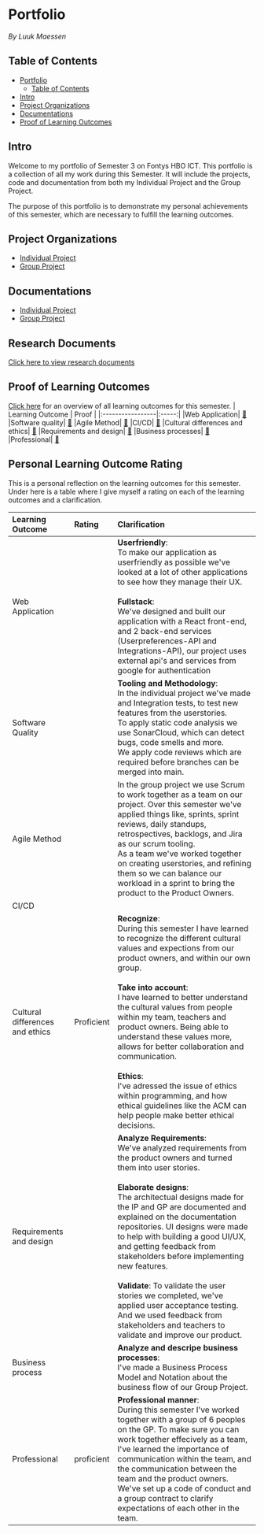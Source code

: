 
# Portfolio
*By Luuk Maessen*
## Table of Contents
- [Portfolio](#portfolio)
  - [Table of Contents](#table-of-contents)
- [Intro](#intro)
- [Project Organizations](#project-organizations)
- [Documentations](#documentations)
- [Proof of Learning Outcomes](#proof-of-learning-outcomes)


## Intro
Welcome to my portfolio of Semester 3 on Fontys HBO ICT. 
This portfolio is a collection of all my work during this Semester.
It will include the projects, code and documentation from both my Individual Project and the Group Project.

The purpose of this portfolio is to demonstrate my personal achievements of this semester, which are necessary to fulfill the learning outcomes.

## Project Organizations
- [Individual Project]()
- [Group Project]()

## Documentations
- [Individual Project]()
- [Group Project]()

## Research Documents
[Click here to view research documents]()

## Proof of Learning Outcomes
[Click here]() for an overview of all learning outcomes for this semester.
| Learning Outcome | Proof |
|:-----------------|:-----:|
|Web Application| [🔗]()
|Software quality| [🔗]()
|Agile Method| [🔗]()
|CI/CD| [🔗]()
|Cultural differences and ethics| [🔗](https://github.com/LuukMaessen/PortfolioS3/blob/main/proof/cultural-differences-and-ethics.md)
|Requirements and design| [🔗]()
|Business processes| [🔗]()
|Professional| [🔗]()

## Personal Learning Outcome Rating
This is a personal  reflection on the learning outcomes for this semester.
Under here is a table where I give myself a rating on each of the learning outcomes and a clarification.

|Learning Outcome|Rating|Clarification|
|:---------------|:-----|:--------|
|Web Application||**Userfriendly**: <br/>To make our application as userfriendly as possible we've looked at a lot of other applications to see how they manage their UX. <br/> <br/> **Fullstack**:<br/> We've designed and built our application with a React front-end, and 2 back-end services (Userpreferences-API and Integrations-API), our project uses external api's and services from google for authentication|
|Software Quality||**Tooling and Methodology**:<br/> In the individual project we've made and Integration tests, to test new features from the userstories. <br/> To apply static code analysis we use SonarCloud, which can detect bugs, code smells and more.<br/> We apply code reviews which are required before branches can be merged into main. 
|Agile Method||In the group project we use Scrum to work together as a team on our project. Over this semester we've applied things like, sprints, sprint reviews, daily standups, retrospectives, backlogs, and Jira as our scrum tooling. <br/> As a team we've worked together on creating userstories, and refining them so we can balance our workload in a sprint to bring the product to the Product Owners.|
|CI/CD|||
|Cultural differences and ethics|Proficient|**Recognize**: <br/> During this semester I have learned to recognize the different cultural values and expections from our product owners, and within our own group. <br/><br/> **Take into account**: <br/> I have learned to better understand the cultural values from people within my team, teachers and product owners. Being able to understand these values more, allows for better collaboration and communication. <br/><br/> **Ethics**: <br/>I've adressed the issue of ethics within programming, and how ethical guidelines like the ACM can help people make better ethical decisions.|
|Requirements and design||**Analyze Requirements**: <br/> We've analyzed requirements from the product owners and turned them into user stories. <br/><br/>**Elaborate designs**: <br/> The architectual designs made for the IP and GP are documented and explained on the documentation repositories. UI designs were made to help with building a good UI/UX, and getting feedback from stakeholders before implementing new features. <br/><br/>**Validate**: To validate the user stories we completed, we've applied user acceptance testing. And we used feedback from stakeholders and teachers to validate and improve our product. |
|Business process||**Analyze and descripe business processes**: <br/> I've made a Business Process Model and Notation about the business flow of our Group Project.|
|Professional|proficient|**Professional manner**:<br/> During this semester I've worked together with a group of 6 peoples on the GP. To make sure you can work together effecively as a team, I've learned the importance of communication within the team, and the communication between the team and the product owners. We've set up a code of conduct and a group contract to clarify expectations of each other in the team.   |
